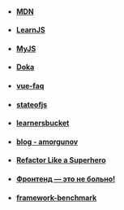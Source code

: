 - #### [MDN](https://developer.mozilla.org/en-US/docs/Web/JavaScript/Reference/Iteration_protocols)
- #### [LearnJS](https://learn.javascript.ru)
- #### [MyJS](https://my-js.org/)
- #### [Doka](https://doka.guide/js/)
- #### [vue-faq](https://vue-faq.org/ru/)
- #### [stateofjs](https://2022.stateofjs.com/ru-RU/)
- #### [learnersbucket](https://learnersbucket.com/)
- #### [blog - amorgunov](https://amorgunov.com/blog/)
- #### [Refactor Like a Superhero](https://github.com/bespoyasov/refactor-like-a-superhero/tree/main)
- #### [Фронтенд — это не больно!](https://bespoyasov.ru/front-not-pain/)
- #### [framework-benchmark](https://krausest.github.io/js-framework-benchmark/)
